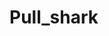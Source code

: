 # Pull_shark
  
        
      
            
        
      
         
       
       
    
    
   
 
